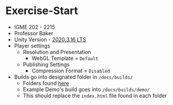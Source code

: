 # Exercise-Start

- IGME 202 - 2215
- Professor Baker
- Unity Version - [2020.3.16 LTS](https://unity3d.com/unity/qa/lts-releases?version=2020.3&page=1)
- Player settings
  - Resolution and Presentation
    - WebGL Template = `Default`
  - Publishing Settings
    - Compression Format = `Disabled`
- Builds go into designated folder in `/docs/builds/`
  - Folders found [here](/docs/builds/)
  - Example Demo's build goes into `/docs/builds/demo/`
  - This should replace the `index.html` file found in each folder

